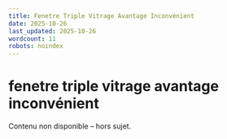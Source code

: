 ```yaml
---
title: Fenetre Triple Vitrage Avantage Inconvénient
date: 2025-10-26
last_updated: 2025-10-26
wordcount: 11
robots: noindex
---
```


# fenetre triple vitrage avantage inconvénient

Contenu non disponible – hors sujet.